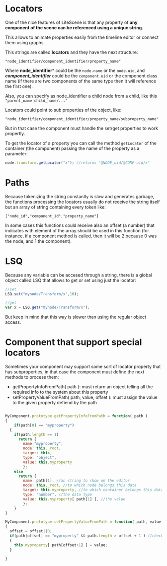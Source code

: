 # Locators

One of the nice features of LiteScene is that any property of **any component of the scene can be referenced using a unique string**.

This allows to animate properties easily from the timeline editor or connect them using graphs.

This strings are called **locators** and they have the next structure:

```"node_identifier/component_identifier/property_name"```

Where **node_identifier*** could be the ```node.name``` or the ```node.uid```, and ***component_identifier*** could be the ```component.uid``` or the component class name (if there are two components of the same type then it will reference the first one).

Also, you can specify as node_identifier a child node from a child, like this ```"parent_name|child_name/..."```

Locators could point to sub properties of the object, like:

```"node_identifier/component_identifier/property_name/subproperty_name"```

But in that case the component must handle the set/get properties to work propertly.

To get the locator of a property you can call the method ```getLocator``` of the container (the component) passing the name of the property as a parameter:

```javascript
node.transform.getLocator("x"); //returns "@NODE_uid/@COMP-uid/x"
```

# Paths

Because tokenizing the string constantly is slow and generates garbage, the functions processing the locators usually do not receive the string itself but an array of string containing every token like:

```["node_id","component_id","property_name"]```

In some cases this functions could receive also an offset (a number) that indicates with element of the array should be used in this function (for instance, if a component method is called, then it will be 2 because 0 was the node, and 1 the component).

# LSQ

Because any variable can be accesed through a string, there is a global object called LSQ that allows to get or set using just the locator:

```js
//set
LSQ.set("mynode/Transform/x",10);

//get
var x = LSQ.get("mynode/Transform/x");
```

But keep in mind that this way is slower than using the regular object access.

# Component that support special locators

Sometimes your component may support some sort of locator property that has subproperties, in that case the component must define the next methods to process them:

- getPropertyInfoFromPath( path ): must return an object telling all the required info to the system about this property
- setPropertyValueFromPath( path, value, offset ): must assign the value to the given property defiend by the path

```js

MyComponent.prototype.getPropertyInfoFromPath = function( path )
{
	if(path[0] == "myproperty")
  {
    if(path.length == 1)
      return {
        name:"myproperty",
        node: this._root,
        target: this,
        type: "object",
        value: this.myproperty
  		};
    else
      return {
        name: path[1], //an string to show on the editor
        node: this._root, //to which node belongs this data
        target: this.myproperty, //to which container belongs this data
        type: "number", //the data type
        value: this.myproperty[ path[1] ], //the value
  		};    
    }
}    

MyComponent.prototype.setPropertyValueFromPath = function( path, value, offset )
{
  offset = offset||0;
  if(path[offset] == "myproperty" && path.length > offset + 1 ) //check there is a subproperty
  {
    this.myproperty[ path[offset+1] ] = value;
  }

}
```

